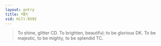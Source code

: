 ```yaml
---
layout: entry
title: བརྗིད་
vid: Hill:0592
---
```

> To shine, glitter CD. To brighten, beautiful; to be glorious DK. To be majestic, to be mighty, to be splendid TC.
